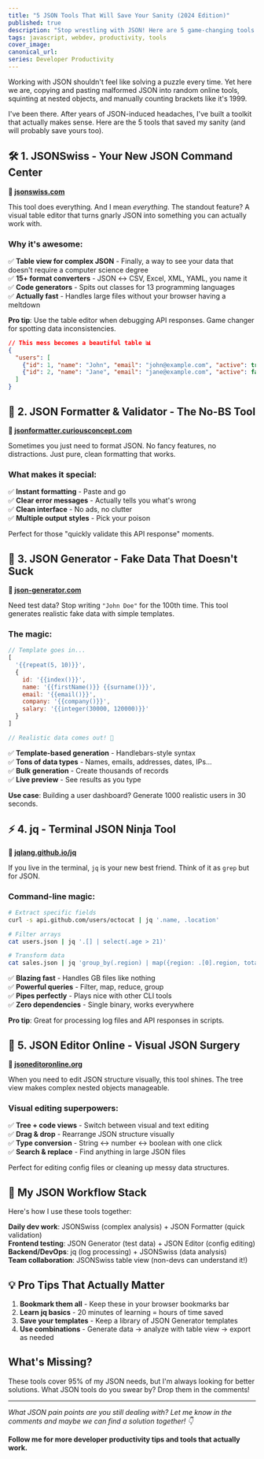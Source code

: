 ```yaml
---
title: "5 JSON Tools That Will Save Your Sanity (2024 Edition)"
published: true
description: "Stop wrestling with JSON! Here are 5 game-changing tools that transformed my development workflow."
tags: javascript, webdev, productivity, tools
cover_image: 
canonical_url: 
series: Developer Productivity
---
```


Working with JSON shouldn't feel like solving a puzzle every time. Yet here we are, copying and pasting malformed JSON into random online tools, squinting at nested objects, and manually counting brackets like it's 1999.

I've been there. After years of JSON-induced headaches, I've built a toolkit that actually makes sense. Here are the 5 tools that saved my sanity (and will probably save yours too).

## 🛠️ 1. JSONSwiss - Your New JSON Command Center

**🔗 [jsonswiss.com](https://jsonswiss.com)**

This tool does everything. And I mean *everything*. The standout feature? A visual table editor that turns gnarly JSON into something you can actually work with.

### Why it's awesome:

✅ **Table view for complex JSON** - Finally, a way to see your data that doesn't require a computer science degree  
✅ **15+ format converters** - JSON ↔ CSV, Excel, XML, YAML, you name it  
✅ **Code generators** - Spits out classes for 13 programming languages  
✅ **Actually fast** - Handles large files without your browser having a meltdown

**Pro tip**: Use the table editor when debugging API responses. Game changer for spotting data inconsistencies.

```json
// This mess becomes a beautiful table 📊
{
  "users": [
    {"id": 1, "name": "John", "email": "john@example.com", "active": true},
    {"id": 2, "name": "Jane", "email": "jane@example.com", "active": false}
  ]
}
```

## 📝 2. JSON Formatter & Validator - The No-BS Tool

**🔗 [jsonformatter.curiousconcept.com](https://jsonformatter.curiousconcept.com)**

Sometimes you just need to format JSON. No fancy features, no distractions. Just pure, clean formatting that works.

### What makes it special:

✅ **Instant formatting** - Paste and go  
✅ **Clear error messages** - Actually tells you what's wrong  
✅ **Clean interface** - No ads, no clutter  
✅ **Multiple output styles** - Pick your poison

Perfect for those "quickly validate this API response" moments.

## 🎲 3. JSON Generator - Fake Data That Doesn't Suck

**🔗 [json-generator.com](https://www.json-generator.com)**

Need test data? Stop writing `"John Doe"` for the 100th time. This tool generates realistic fake data with simple templates.

### The magic:

```javascript
// Template goes in...
[
  '{{repeat(5, 10)}}',
  {
    id: '{{index()}}',
    name: '{{firstName()}} {{surname()}}',
    email: '{{email()}}',
    company: '{{company()}}',
    salary: '{{integer(30000, 120000)}}'
  }
]

// Realistic data comes out! 🎉
```

✅ **Template-based generation** - Handlebars-style syntax  
✅ **Tons of data types** - Names, emails, addresses, dates, IPs...  
✅ **Bulk generation** - Create thousands of records  
✅ **Live preview** - See results as you type

**Use case**: Building a user dashboard? Generate 1000 realistic users in 30 seconds.

## ⚡ 4. jq - Terminal JSON Ninja Tool

**🔗 [jqlang.github.io/jq](https://jqlang.github.io/jq/)**

If you live in the terminal, `jq` is your new best friend. Think of it as `grep` but for JSON.

### Command-line magic:

```bash
# Extract specific fields
curl -s api.github.com/users/octocat | jq '.name, .location'

# Filter arrays
cat users.json | jq '.[] | select(.age > 21)'

# Transform data
cat sales.json | jq 'group_by(.region) | map({region: .[0].region, total: map(.amount) | add})'
```

✅ **Blazing fast** - Handles GB files like nothing  
✅ **Powerful queries** - Filter, map, reduce, group  
✅ **Pipes perfectly** - Plays nice with other CLI tools  
✅ **Zero dependencies** - Single binary, works everywhere

**Pro tip**: Great for processing log files and API responses in scripts.

## 🌳 5. JSON Editor Online - Visual JSON Surgery

**🔗 [jsoneditoronline.org](https://jsoneditoronline.org)**

When you need to edit JSON structure visually, this tool shines. The tree view makes complex nested objects manageable.

### Visual editing superpowers:

✅ **Tree + code views** - Switch between visual and text editing  
✅ **Drag & drop** - Rearrange JSON structure visually  
✅ **Type conversion** - String ↔ number ↔ boolean with one click  
✅ **Search & replace** - Find anything in large JSON files

Perfect for editing config files or cleaning up messy data structures.

## 🚀 My JSON Workflow Stack

Here's how I use these tools together:

**Daily dev work**: JSONSwiss (complex analysis) + JSON Formatter (quick validation)  
**Frontend testing**: JSON Generator (test data) + JSON Editor (config editing)  
**Backend/DevOps**: jq (log processing) + JSONSwiss (data analysis)  
**Team collaboration**: JSONSwiss table view (non-devs can understand it!)

## 💡 Pro Tips That Actually Matter

1. **Bookmark them all** - Keep these in your browser bookmarks bar
2. **Learn jq basics** - 20 minutes of learning = hours of time saved
3. **Save your templates** - Keep a library of JSON Generator templates
4. **Use combinations** - Generate data → analyze with table view → export as needed

## What's Missing?

These tools cover 95% of my JSON needs, but I'm always looking for better solutions. What JSON tools do you swear by? Drop them in the comments!

---

*What JSON pain points are you still dealing with? Let me know in the comments and maybe we can find a solution together! 👇*

**Follow me for more developer productivity tips and tools that actually work.**